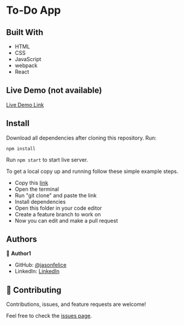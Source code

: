 # To-Do App

## Built With

- HTML
- CSS
- JavaScript
- webpack
- React

## Live Demo (not available)
[Live Demo Link](#)

## Install

Download all dependencies after cloning this repository. Run:
```
npm install
```
Run `npm start` to start live server.

To get a local copy up and running follow these simple example steps.
- Copy this [link](#)
- Open the terminal
- Run "git clone" and paste the link
- Install dependencies 
- Open this folder in your code editor
- Create a feature branch to work on
- Now you can edit and make a pull request

## Authors

👤 **Author1**

- GitHub: [@jasonfelice](https://github.com/jasonfelice)
- LinkedIn: [LinkedIn](https://www.linkedin.com/in/jason-felice-11a5a622b/)

## 🤝 Contributing

Contributions, issues, and feature requests are welcome!

Feel free to check the [issues page](../../issues/).